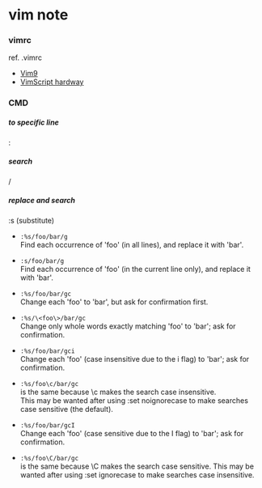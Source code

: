 # vim note


### vimrc
ref. .vimrc
- [Vim9](http://www.study-area.org/tips/vim/Vim-9.html)
- [VimScript hardway](http://learnvimscriptthehardway.stevelosh.com/)


### CMD

##### to specific line
:<number>


##### search 
/


##### replace and search

:s (substitute)



- `:%s/foo/bar/g`  
Find each occurrence of 'foo' (in all lines), and replace it with 'bar'.

- `:s/foo/bar/g`  
Find each occurrence of 'foo' (in the current line only), and replace it with 'bar'.

- `:%s/foo/bar/gc`  
Change each 'foo' to 'bar', but ask for confirmation first.  

- `:%s/\<foo\>/bar/gc`  
Change only whole words exactly matching 'foo' to 'bar'; ask for confirmation.      

- `:%s/foo/bar/gci`  
Change each 'foo' (case insensitive due to the i flag) to 'bar'; ask for confirmation.  

- `:%s/foo\c/bar/gc`  
is the same because \c makes the search case insensitive.  
This may be wanted after using :set noignorecase to make searches case sensitive (the default).  

- `:%s/foo/bar/gcI`  
Change each 'foo' (case sensitive due to the I flag) to 'bar'; ask for confirmation.  

- `:%s/foo\C/bar/gc`  
is the same because \C makes the search case sensitive. 
This may be wanted after using :set ignorecase to make searches case insensitive.
